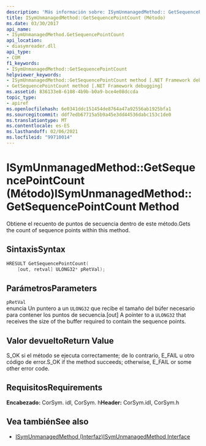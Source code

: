```yaml
---
description: 'Más información sobre: ISymUnmanagedMethod:: GetSequencePointCount ((método)'
title: ISymUnmanagedMethod::GetSequencePointCount (Método)
ms.date: 03/30/2017
api_name:
- ISymUnmanagedMethod.GetSequencePointCount
api_location:
- diasymreader.dll
api_type:
- COM
f1_keywords:
- ISymUnmanagedMethod::GetSequencePointCount
helpviewer_keywords:
- ISymUnmanagedMethod::GetSequencePointCount method [.NET Framework debugging]
- GetSequencePointCount method [.NET Framework debugging]
ms.assetid: 836133e8-6108-4b9b-b0a9-bce4e08dccda
topic_type:
- apiref
ms.openlocfilehash: 6e0341ddc151454de8764a47a92556ab1925bfa1
ms.sourcegitcommit: ddf7edb67715a5b9a45e3dd44536dabc153c1de0
ms.translationtype: MT
ms.contentlocale: es-ES
ms.lasthandoff: 02/06/2021
ms.locfileid: "99710014"
---
```

# <a name="isymunmanagedmethodgetsequencepointcount-method"></a><span data-ttu-id="b9c2c-103">ISymUnmanagedMethod::GetSequencePointCount (Método)</span><span class="sxs-lookup"><span data-stu-id="b9c2c-103">ISymUnmanagedMethod::GetSequencePointCount Method</span></span>

<span data-ttu-id="b9c2c-104">Obtiene el recuento de puntos de secuencia dentro de este método.</span><span class="sxs-lookup"><span data-stu-id="b9c2c-104">Gets the count of sequence points within this method.</span></span>  
  
## <a name="syntax"></a><span data-ttu-id="b9c2c-105">Sintaxis</span><span class="sxs-lookup"><span data-stu-id="b9c2c-105">Syntax</span></span>  
  
```cpp  
HRESULT GetSequencePointCount(  
    [out, retval] ULONG32* pRetVal);  
```  
  
## <a name="parameters"></a><span data-ttu-id="b9c2c-106">Parámetros</span><span class="sxs-lookup"><span data-stu-id="b9c2c-106">Parameters</span></span>  

 `pRetVal`  
 <span data-ttu-id="b9c2c-107">enuncia Un puntero a un `ULONG32` que recibe el tamaño del búfer necesario para contener los puntos de secuencia.</span><span class="sxs-lookup"><span data-stu-id="b9c2c-107">[out] A pointer to a `ULONG32` that receives the size of the buffer required to contain the sequence points.</span></span>  
  
## <a name="return-value"></a><span data-ttu-id="b9c2c-108">Valor devuelto</span><span class="sxs-lookup"><span data-stu-id="b9c2c-108">Return Value</span></span>  

 <span data-ttu-id="b9c2c-109">S_OK si el método se ejecuta correctamente; de lo contrario, E_FAIL u otro código de error.</span><span class="sxs-lookup"><span data-stu-id="b9c2c-109">S_OK if the method succeeds; otherwise, E_FAIL or some other error code.</span></span>  
  
## <a name="requirements"></a><span data-ttu-id="b9c2c-110">Requisitos</span><span class="sxs-lookup"><span data-stu-id="b9c2c-110">Requirements</span></span>  

 <span data-ttu-id="b9c2c-111">**Encabezado:** CorSym. idl, CorSym. h</span><span class="sxs-lookup"><span data-stu-id="b9c2c-111">**Header:** CorSym.idl, CorSym.h</span></span>  
  
## <a name="see-also"></a><span data-ttu-id="b9c2c-112">Vea también</span><span class="sxs-lookup"><span data-stu-id="b9c2c-112">See also</span></span>

- [<span data-ttu-id="b9c2c-113">ISymUnmanagedMethod (Interfaz)</span><span class="sxs-lookup"><span data-stu-id="b9c2c-113">ISymUnmanagedMethod Interface</span></span>](isymunmanagedmethod-interface.md)
